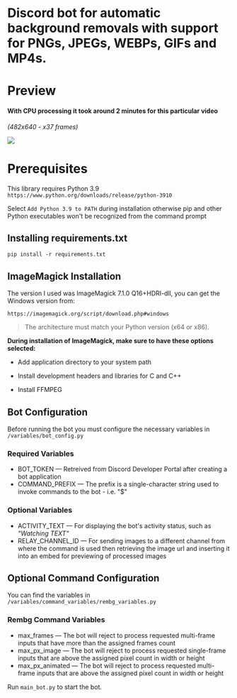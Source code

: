 # Discord bot for automatic background removals with support for PNGs, JPEGs, WEBPs, GIFs and MP4s.

# Preview

#### With CPU processing it took around 2 minutes for this particular video
*(482x640 - x37 frames)*

![](https://github.com/Syn-dromatic/discord-bg-removal-bot/blob/main/preview/preview.gif)


# Prerequisites 
This library requires Python 3.9
`https://www.python.org/downloads/release/python-3910`

Select `Add Python 3.9 to PATH` during installation otherwise pip and other Python executables won't be recognized from the command prompt




## Installing requirements.txt
```pip install -r requirements.txt```




## ImageMagick Installation
The version I used was ImageMagick 7.1.0 Q16+HDRI-dll, you can get the Windows version from:

`https://imagemagick.org/script/download.php#windows`

> The architecture must match your Python version (x64 or x86).




**During installation of ImageMagick, make sure to have these options selected:**

- Add application directory to your system path

- Install development headers and libraries for C and C++

- Install FFMPEG


## Bot Configuration
Before running the bot you must configure the necessary variables in `/variables/bot_config.py`
### Required Variables
- BOT_TOKEN — Retreived from Discord Developer Portal after creating a bot application
- COMMAND_PREFIX — The prefix is a single-character string used to invoke commands to the bot - i.e. "$"

### Optional Variables
- ACTIVITY_TEXT — For displaying the bot's activity status, such as *"Watching TEXT"*
- RELAY_CHANNEL_ID — For sending images to a different channel from where the command is used then retrieving the image url and inserting it into an embed for previewing of processed images

## Optional Command Configuration
You can find the variables in `/variables/command_variables/rembg_variables.py`
### Rembg Command Variables
- max_frames — The bot will reject to process requested multi-frame inputs that have more than the assigned frames count
- max_px_image — The bot will reject to process requested single-frame inputs that are above the assigned pixel count in width or height
- max_px_animated — The bot will reject to process requested multi-frame inputs that are above the assigned pixel count in width or height

Run `main_bot.py` to start the bot.
